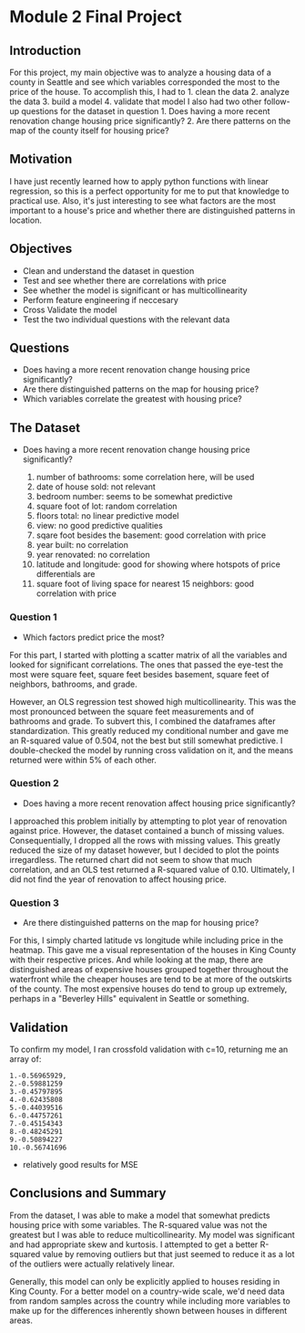 
# Module 2 Final Project


## Introduction

For this project, my main objective was to analyze a housing data of a county in Seattle and see which variables corresponded the most to the price of the house. To accomplish this, I had to 
    1. clean the data
    2. analyze the data
    3. build a model
    4. validate that model
I also had two other follow-up questions for the dataset in question
    1. Does having a more recent renovation change housing price significantly?
    2. Are there patterns on the map of the county itself for housing price?

## Motivation

I have just recently learned how to apply python functions with linear regression, so this is a perfect opportunity for me to put that knowledge to practical use. Also, it's just interesting to see what factors are the most important to a house's price and whether there are distinguished patterns in location.

## Objectives
* Clean and understand the dataset in question
* Test and see whether there are correlations with price
* See whether the model is significant or has multicollinearity 
* Perform feature engineering if neccesary 
* Cross Validate the model
* Test the two individual questions with the relevant data

## Questions

* Does having a more recent renovation change housing price significantly?
* Are there distinguished patterns on the map for housing price?
* Which variables correlate the greatest with housing price?

## The Dataset

* Does having a more recent renovation change housing price significantly?

     1. number of bathrooms: some correlation here, will be used 
     2. date of house sold: not relevant
     3. bedroom number: seems to be somewhat predictive
     4. square foot of lot: random correlation
     5. floors total: no linear predictive model
     6. view: no good predictive qualities
     7. sqare foot besides the basement: good correlation with price
     8. year built: no correlation
     9. year renovated: no correlation
     10. latitude and longitude: good for showing where hotspots of price differentials are
     11. square foot of living space for nearest 15 neighbors: good correlation with price
    


### Question 1

* Which factors predict price the most?

For this part, I started with plotting a scatter matrix of all the variables and looked for significant correlations. The ones that passed the eye-test the most were square feet, square feet besides basement, square feet of neighbors, bathrooms, and grade. 

However, an OLS regression test showed high multicollinearity. This was the most pronounced between the square feet measurements and of bathrooms and grade. To subvert this, I combined the dataframes after standardization. This greatly reduced my conditional number and gave me an R-squared value of 0.504, not the best but still somewhat predictive. I double-checked the model by running cross validation on it, and the means returned were within 5% of each other. 

### Question 2

* Does having a more recent renovation affect housing price significantly?

I approached this problem initially by attempting to plot year of renovation against price. However, the dataset contained a bunch of missing values. Consequentially, I dropped all the rows with missing values. This greatly reduced the size of my dataset however, but I decided to plot the points irregardless. The returned chart did not seem to show that much correlation, and an OLS test returned a R-squared value of 0.10. Ultimately, I did not find the year of renovation to affect housing price.

### Question 3

* Are there distinguished patterns on the map for housing price?

For this, I simply charted latitude vs longitude while including price in the heatmap. This gave me a visual representation of the houses in King County with their respective prices. And while looking at the map, there are distinguished areas of expensive houses grouped together throughout the waterfront while the cheaper houses are tend to be at more of the outskirts of the county. The most expensive houses do tend to group up extremely, perhaps in a "Beverley Hills" equivalent in Seattle or something. 

## Validation

To confirm my model, I ran crossfold validation with c=10, returning me an array of:

    1.-0.56965929,
    2.-0.59881259
    3.-0.45797895
    4.-0.62435808
    5.-0.44039516
    6.-0.44757261
    7.-0.45154343
    8.-0.48245291
    9.-0.50894227
    10.-0.56741696
* relatively good results for MSE

## Conclusions and Summary

From the dataset, I was able to make a model that somewhat predicts housing price with some variables. The R-squared value was not the greatest but I was able to reduce multicollinearity. My model was significant and had appropriate skew and kurtosis. I attempted to get a better R-squared value by removing outliers but that just seemed to reduce it as a lot of the outliers were actually relatively linear.

Generally, this model can only be explicitly applied to houses residing in King County. For a better model on a country-wide scale, we'd need data from random samples across the country while including more variables to make up for the differences inherently shown between houses in different areas.


